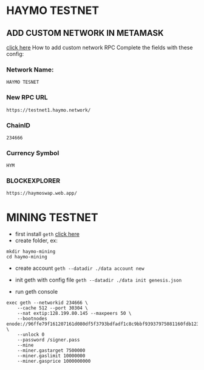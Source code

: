 # HAYMO TESTNET
## ADD CUSTOM NETWORK IN METAMASK
[click here](https://metamask.zendesk.com/hc/en-us/articles/360043227612-How-to-add-a-custom-network-RPC) How to add custom network RPC
Complete the fields with these config: 
### Network Name:
```HAYMO TESNET```

### New RPC URL
```https://testnet1.haymo.network/```

### ChainID
```234666```

### Currency Symbol
```HYM```

### BLOCKEXPLORER
```https://haymoswap.web.app/```



# MINING TESTNET
- first install ```geth``` [click here](https://geth.ethereum.org/docs/install-and-build/installing-geth)
- create folder, ex:
```
mkdir haymo-mining
cd haymo-mining
```
- create account
```geth --datadir ./data account new```

- init geth with config file 
```geth --datadir ./data init genesis.json```
- run geth console 
```
exec geth --networkid 234666 \
    --cache 512 --port 30304 \
    --nat extip:128.199.80.145 --maxpeers 50 \ 
    --bootnodes enode://96ffe79f161207161d080df5f3793bdfadf1c8c9bbf93937975081160fdb123bb0943e49b4ca8010ca310bb89613bff76002dbe583468142f4d238bed2ff9f9d@128.199.80.145:30303  \
    --unlock 0 
    --password /signer.pass 
    --mine 
    --miner.gastarget 7500000 
    --miner.gaslimit 10000000 
    --miner.gasprice 1000000000
```

